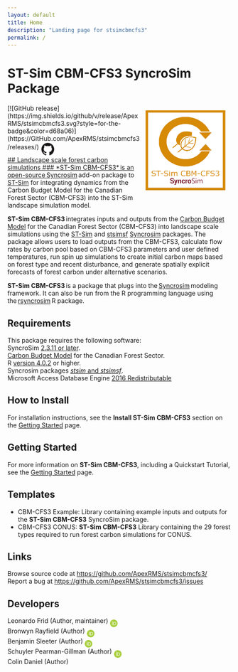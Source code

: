 ```yaml
---
layout: default
title: Home
description: "Landing page for stsimcbmcfs3"
permalink: /
---
```


# **ST-Sim CBM-CFS3** SyncroSim Package
<img align="right" style="padding: 13px" width="180" src="assets/images/logo/stsimcbmcfs3-sticker.png">
[![GitHub release](https://img.shields.io/github/v/release/ApexRMS/stsimcbmcfs3.svg?style=for-the-badge&color=d68a06)](https://GitHub.com/ApexRMS/stsimcbmcfs3/releases/)    <a href="https://github.com/ApexRMS/stsimcbmcfs3"><img align="middle" style="padding: 1px" width="30" src="assets/images/logo/github-trans2.png">
<br>
## Landscape scale forest carbon simulations
### *ST-Sim CBM-CFS3* is an open-source <a href="https://syncrosim.com/download/" target="_blank">Syncrosim</a> add-on package to <a href="http://docs.stsim.net" target="_blank">ST-Sim</a> for integrating dynamics from the Carbon Budget Model for the Canadian Forest Sector (CBM-CFS3) into the ST-Sim landscape simulation model.

**ST-Sim CBM-CFS3** integrates inputs and outputs from the <a href="https://www.nrcan.gc.ca/climate-change/impacts-adaptations/climate-change-impacts-forests/carbon-accounting/carbon-budget-model/13107" target="_blank">Carbon Budget Model</a> for the Canadian Forest Sector (CBM-CFS3) into landscape scale simulations using the <a href="http://docs.stsim.net" target="_blank">ST-Sim</a> and <a href="https://apexrms.github.io/stsimsf/" target="_blank">stsimsf</a> <a href="https://syncrosim.com/" target="_blank">Syncrosim</a> packages. The package allows users to load outputs from the CBM-CFS3, calculate flow rates by carbon pool based on CBM-CFS3 parameters and user defined temperatures, run spin up simulations to create initial carbon maps based on forest type and recent disturbance, and generate spatially explicit forecasts of forest carbon under alternative scenarios.

**ST-Sim CBM-CFS3** is a package that plugs into the <a href="https://syncrosim.com/" target="_blank">Syncrosim</a> modeling framework. It can also be run from the R programming language using the <a href="https://syncrosim.com/r-package/" target="_blank">rsyncrosim</a> R package.

## Requirements

This package requires the following software: <br>
SyncroSim <a href="https://syncrosim.com/download/" target="_blank">2.3.11 or later</a>. <br>
<a href="https://www.nrcan.gc.ca/climate-change/impacts-adaptations/climate-change-impacts-forests/carbon-accounting/carbon-budget-model/13107" target="_blank">Carbon Budget Model</a> for the Canadian Forest Sector. <br>
R <a href="https://www.r-project.org/" target="_blank">version 4.0.2</a> or higher. <br>
Syncrosim packages <a href="https://docs.stsim.net/" target="_blank">*stsim* and *stsimsf*</a>. <br>
Microsoft Access Database Engine <a href="https://www.microsoft.com/en-us/download/details.aspx?id=54920" target="_blank">2016 Redistributable</a>

## How to Install

For installation instructions, see the **Install ST-Sim CBM-CFS3** section on the [Getting Started](https://apexrms.github.io/stsimcbmcfs3/getting_started.html) page.

## Getting Started

For more information on **ST-Sim CBM-CFS3**, including a Quickstart Tutorial, see the [Getting Started](https://apexrms.github.io/stsimcbmcfs3/getting_started.html) page.

## Templates

- CBM-CFS3 Example: Library containing example inputs and outputs for the **ST-Sim CBM-CFS3** SyncroSim package.
- CBM-CFS3 CONUS: **ST-Sim CBM-CFS3** Library containing the 29 forest types required to run forest carbon simulations for CONUS.

## Links

Browse source code at <a href="https://github.com/ApexRMS/stsimcbmcfs3/" target="_blank">https://github.com/ApexRMS/stsimcbmcfs3/</a>
<br>
Report a bug at <a href="https://github.com/ApexRMS/stsimcbmcfs3/issues" target="_blank">https://github.com/ApexRMS/stsimcbmcfs3/issues</a>

## Developers

Leonardo Frid (Author, maintainer) <a href="https://orcid.org/0000-0002-5489-2337"><img align="middle" style="padding: 0.5px" width="17" src="assets/images/ORCID.png"></a>
<br>
Bronwyn Rayfield (Author) <a href="https://orcid.org/0000-0003-1768-1300"><img align="middle" style="padding: 0.5px" width="17" src="assets/images/ORCID.png"></a>
<br>
Benjamin Sleeter (Author) <a href="https://orcid.org/0000-0003-2371-9571"><img align="middle" style="padding: 0.5px" width="17" src="assets/images/ORCID.png"></a>
<br>
Schuyler Pearman-Gillman (Author) <a href="https://orcid.org/0000-0002-3911-1985"><img align="middle" style="padding: 0.5px" width="17" src="assets/images/ORCID.png"></a>
<br>
Colin Daniel (Author)
